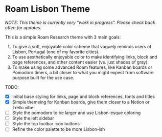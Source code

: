 # Roam Lisbon Theme

*NOTE: This theme is currently very "work in progress". Please check back often for updates.*

This is a simple Roam Research theme with 3 main goals:

1. To give a soft, enjoyable color scheme that vaguely reminds users of Lisbon, Portugal (one of my favorite cities).
2. To use aesthetically enjoyable color to make identifying links, block and page references, and other content easier (vs. just shades of gray).
3. To make using some advanced Roam features, like Kanban boards or Pomodoro timers, a bit closer to what you might expect from software purpose built for the use case.

TODO:
- [x] Initial base styling for links, page and block references, fonts and titles
- [x] Simple themeing for Kanban boards, give them closer to a Notion or Trello vibe
- [ ] Style the pomodoro to be larger and use Lisbon-esque coloring
- [ ] Style the left sidebar
- [ ] Style the top toolbar icon buttons
- [ ] Refine the color palette to be more Lisbon-ish
